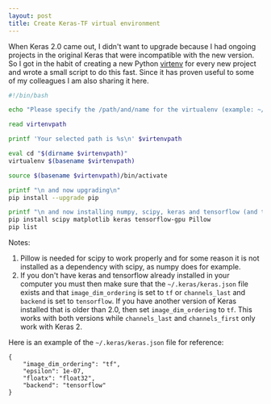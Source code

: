 ```yaml
---
layout: post
title: Create Keras-TF virtual environment
---
```


When Keras 2.0 came out, I didn't want to upgrade because I had ongoing projects in the original Keras that were incompatible with the new version. So I got in the habit of creating a new Python [virtenv](https://virtualenv.pypa.io/en/stable/userguide/) for every new project and wrote a small script to do this fast. Since it has proven useful to some of my colleagues I am also sharing it here.

```bash
#!/bin/bash

echo "Please specify the /path/and/name for the virtualenv (example: ~/env): "

read virtenvpath

printf 'Your selected path is %s\n' $virtenvpath

eval cd "$(dirname $virtenvpath)"
virtualenv $(basename $virtenvpath)

source $(basename $virtenvpath)/bin/activate

printf "\n and now upgrading\n"
pip install --upgrade pip

printf "\n and now installing numpy, scipy, keras and tensorflow (and their dependencies)"
pip install scipy matplotlib keras tensorflow-gpu Pillow
pip list
```

Notes:
1. Pillow is needed for scipy to work properly and for some reason it is not installed as a dependency with scipy, as numpy does for example.
2. If you don't have keras and tensorflow already installed in your computer you must then make sure that the `~/.keras/keras.json` file exists and that `image_dim_ordering` is set to `tf` or `channels_last` and `backend` is set to `tensorflow`. If you have another version of Keras installed that is older than 2.0, then set `image_dim_ordering` to `tf`. This works with both versions while `channels_last` and `channels_first` only work with Keras 2.

Here is an example of the `~/.keras/keras.json` file for reference:

```
{
    "image_dim_ordering": "tf", 
    "epsilon": 1e-07, 
    "floatx": "float32", 
    "backend": "tensorflow"
}
```



